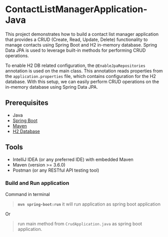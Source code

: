 # ContactListManagerApplication-Java

This project demonstrates how to build a contact list manager application that provides a CRUD (Create,  Read, Update, Delete) functionality to manage contacts using Spring Boot and H2 in-memory database. Spring Data JPA is used to leverage built-in methods for performing CRUD operations.

To enable H2 DB related configuration, the ``` @EnableJpaRepositories ``` annotation is used on the main class. This annotation reads properties from the ``` application.properties ``` file, which contains configuration for the H2 database. With this setup, we can easily perform CRUD operations on the in-memory database using Spring Data JPA.

## Prerequisites 
- Java
- [Spring Boot](https://spring.io/projects/spring-boot)
- [Maven](https://maven.apache.org/guides/index.html)
- [H2 Database](https://www.h2database.com/html/main.html)


## Tools
- IntelliJ IDEA (or any preferred IDE) with embedded Maven
- Maven (version >= 3.6.0)
- Postman (or any RESTful API testing tool)

###  Build and Run application

Command in terminal
> **```mvn spring-boot:run```** it will run application as spring boot application
> 
Or
> run main method from `CrudApplication.java` as spring boot application.  

